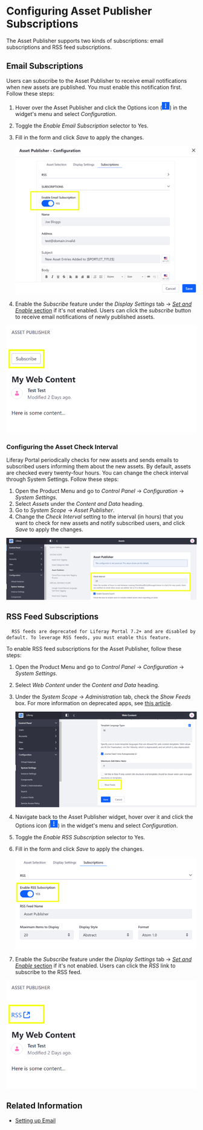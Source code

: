 # Configuring Asset Publisher Subscriptions

The Asset Publisher supports two kinds of subscriptions: email subscriptions and RSS feed subscriptions.

## Email Subscriptions

Users can subscribe to the Asset Publisher to receive email notifications when new assets are published. You must enable this notification first. Follow these steps:

1. Hover over the Asset Publisher and click the Options icon (![Options](../../../images/icon-app-options.png)) in the widget's menu and select _Configuration_.
1. Toggle the _Enable Email Subscription_ selector to Yes.
1. Fill in the form and click _Save_ to apply the changes.

    ![An email subscription notifies users when new assets are published.](./configuring-asset-publisher-subscriptions/images/01.png)

1. Enable the _Subscribe_ feature under the _Display Settings_ tab &rarr; [_Set and Enable_ section](./configuring-display-settings.md#set-and-enable-options) if it's not enabled. Users can click the _subscribe_ button to receive email notifications of newly published assets.

![Enabling Email Subscription adds a Subscribe link to the Asset Publisher.](./configuring-asset-publisher-subscriptions/images/02.png)

### Configuring the Asset Check Interval

Liferay Portal periodically checks for new assets and sends emails to subscribed users informing them about the new assets. By default, assets are checked every twenty-four hours. You can change the check interval through System Settings. Follow these steps:

1. Open the Product Menu and go to _Control Panel_ &rarr; _Configuration_ &rarr; _System Settings_.
1. Select _Assets_ under the _Content and Data_ heading.
1. Go to _System Scope_ &rarr; _Asset Publisher_.
1. Change the _Check Interval_ setting to the interval (in hours) that you want to check for new assets and notify subscribed users, and click _Save_ to apply the changes.

![The Check Interval settings specifies how often assets are checked for updates.](./configuring-asset-publisher-subscriptions/images/03.png)

## RSS Feed Subscriptions

```note::
  RSS feeds are deprecated for Liferay Portal 7.2+ and are disabled by default. To leverage RSS feeds, you must enable this feature.
```

To enable RSS feed subscriptions for the Asset Publisher, follow these steps:

1. Open the Product Menu and go to _Control Panel_ &rarr; _Configuration_ &rarr; _System Settings_.
1. Select _Web Content_ under the _Content and Data_ heading.
1. Under the _System Scope_ &rarr; _Administration_ tab, check the _Show Feeds_ box. For more information on deprecated apps, see [this article](TODO:deprecated-apps).

    ![Enable RSS feeds through System Settings.](./configuring-asset-publisher-subscriptions/images/04.png)

1. Navigate back to the Asset Publisher widget, hover over it and click the Options icon (![Options](../../../images/icon-app-options.png)) in the widget's menu and select _Configuration_.
1. Toggle the _Enable RSS Subscription_ selector to Yes.
1. Fill in the form and click _Save_ to apply the changes.

    ![An RSS subscription sends RSS feeds to subscribers' RSS readers.](./configuring-asset-publisher-subscriptions/images/05.png)

1. Enable the _Subscribe_ feature under the _Display Settings_ tab &rarr; [_Set and Enable_ section](./configuring-display-settings.md#set-and-enable-options) if it's not enabled. Users can click the _RSS_ link to subscribe to the RSS feed.

![Enabling RSS Subscription adds a RSS link to the Asset Publisher.](./configuring-asset-publisher-subscriptions/images/06.png)

## Related Information

-   [Setting up Email](../../../installation-and-upgrades/setting-up-liferay-dxp/configuring-mail/connecting-to-a-mail-server.md)

